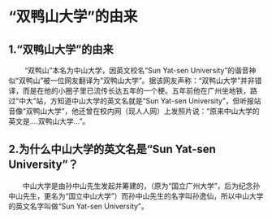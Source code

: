 # “双鸭山大学”的由来
## 1.“双鸭山大学”的由来
　　 “双鸭山”本名为中山大学，因英文校名“Sun Yat-sen University”的谐音神似“双鸭山”被一位网友翻译为“双鸭山大学”。据该网友声称：“双鸭山大学”并非错译，而是在他的小圈子里已流传长达五年的一个梗。五年前他在广州坐地铁，路过“中大”站，方知道中山大学的英文名就是“Sun Yat-sen University”，但听报站音像“双鸭山大学”，他还曾在校内网（现人人网）上发照片说：“原来中山大学的英文是....双鸭山大学…”。
## 2.为什么中山大学的英文名是“Sun Yat-sen University”？
　　中山大学是由孙中山先生发起并筹建的，（原为“国立广州大学”，后为纪念孙中山先生，更名为“国立中山大学”）而孙中山先生的名字叫孙逸仙，所以中山大学的英文名字叫做“Sun Yat-sen University”。